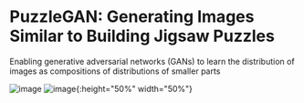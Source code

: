 # PuzzleGAN: Generating Images Similar to Building Jigsaw Puzzles

Enabling generative adversarial networks (GANs) to learn the distribution of images as compositions of distributions of smaller parts

![image](https://github.com/MahlaAb/puzzlegan/blob/master/faces_2parts.jpg)
![image](https://github.com/MahlaAb/puzzlegan/blob/master/faces_2parts_examples.jpg){:height="50%" width="50%"}

